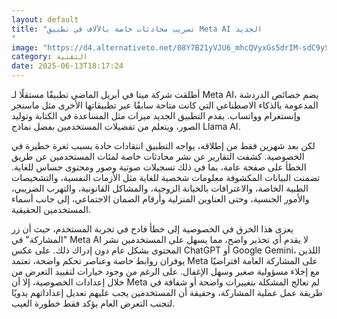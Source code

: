 ```yaml
---
layout: default
title: "تسريب محادثات خاصة بالآلاف في تطبيق Meta AI الجديد
"
image: "https://d4.alternativeto.net/08Y7B21yVJU6_mhcQVyxGs5drIM-sdC9ySfna1fq-2I/rs:fill:1520:760:0/g:ce:0:0/YWJzOi8vZGlzdC9jb250ZW50LzE3NDk4Mzg3MTAxMTMucG5n.png"
category: التقنية
date: 2025-06-13T18:17:24
---
```


أطلقت شركة ميتا في أبريل الماضي تطبيقًا مستقلًا لـ Meta AI، يضم خصائص الدردشة المدعومة بالذكاء الاصطناعي التي كانت متاحة سابقًا عبر تطبيقاتها الأخرى مثل ماسنجر وإنستغرام وواتساب. يقدم التطبيق الجديد ميزات مثل المساعدة في الكتابة وتوليد الصور، ويتعلم من تفضيلات المستخدمين بفضل نماذج Llama AI.

لكن بعد شهرين فقط من إطلاقه، يواجه التطبيق انتقادات حادة بسبب ثغرة خطيرة في الخصوصية. كشفت التقارير عن نشر محادثات خاصة لمئات المستخدمين عن طريق الخطأ على صفحة عامة، بما في ذلك تسجيلات صوتية وصور ومحتوى حساس للغاية. تضمنت البيانات المكشوفة معلومات شخصية للغاية مثل الأزمات النفسية، والتشخيصات الطبية الخاصة، والاعترافات بالخيانة الزوجية، والمشاكل القانونية، والتهرب الضريبي، والأمور الجنسية، وحتى العناوين المنزلية وأرقام الضمان الاجتماعي، إلى جانب أسماء المستخدمين الحقيقية.

يعزى هذا الخرق في الخصوصية إلى خطأ فادح في تجربة المستخدم، حيث أن زر "المشاركة" في Meta AI لا يقدم أي تحذير واضح، مما يسهل على المستخدمين نشر المحتوى بشكل عام دون إدراك ذلك. على عكس ChatGPT أو Google Gemini، اللذين يوفران روابط خاصة وعناصر تحكم واضحة، تعتمد Meta على المشاركة العامة افتراضيًا مع إخلاء مسؤولية صغير وسهل الإغفال. على الرغم من وجود خيارات لتقييد التعرض من خلال إعدادات الخصوصية، إلا أن Meta لم تعالج المشكلة بتغييرات واضحة أو شفافة في طريقة عمل عملية المشاركة، وحقيقة أن المستخدمين يجب عليهم تعديل إعداداتهم يدويًا لتجنب التعرض العام يؤكد فقط خطورة العيب.
